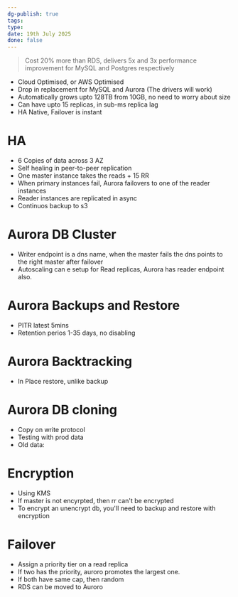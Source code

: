 ```yaml
---
dg-publish: true
tags: 
type: 
date: 19th July 2025
done: false
---
```

> Cost 20% more than RDS, delivers 5x and 3x performance improvement for MySQL and Postgres respectively

- Cloud Optimised, or AWS Optimised
- Drop in replacement for MySQL and Aurora (The drivers will work)
- Automatically grows upto 128TB from 10GB, no need to worry about size
- Can have upto 15 replicas, in sub-ms replica lag 
- HA Native, Failover is instant
# HA 
- 6 Copies of data across 3 AZ
- Self healing in peer-to-peer replication
- One master instance takes the reads + 15 RR
- When primary instances fail, Aurora failovers to one of the reader instances
- Reader instances are replicated in async
- Continuos backup to s3
# Aurora DB Cluster
- Writer endpoint is a dns name, when the master fails the dns points to the right master after failover
- Autoscaling can e setup for Read replicas, Aurora has reader endpoint also. 
# Aurora Backups and Restore
- PITR latest 5mins
- Retention perios 1-35 days, no disabling
# Aurora Backtracking
- In Place restore, unlike backup
# Aurora DB cloning
- Copy on write protocol
- Testing with prod data
- Old data: 
# Encryption
- Using KMS
- If master is not encyrpted, then rr can't be encrypted
- To encrypt an unencrypt db, you'll need to backup and restore with encryption
# Failover
- Assign a priority tier on a read replica
- If two has the priority, auroro promotes the largest one.
- If both have same cap, then random
- RDS can be moved to Auroro
